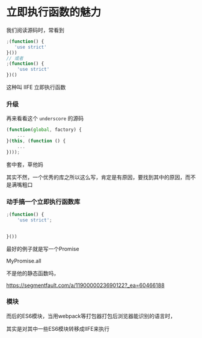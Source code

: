 # 立即执行函数的魅力



我们阅读源码时，常看到

```javascript
;(function() {
   'use strict' 
}())
// 或者
;(function() {
    'use strict'
})()
```



这种叫 IIFE 立即执行函数







### 升级

再来看看这个 `underscore` 的源码

```javascript
(function(global, factory) {
    ...
}(this, (function () {
    ...
})));
```

套中套，草他妈

其实不然，一个优秀的库之所以这么写，肯定是有原因，要找到其中的原因，而不是满嘴粗口





















### 动手搞一个立即执行函数库

```javascript
;(function() {
  	'use strict';

    
}())
```

最好的例子就是写一个Promise

MyPromise.all 

不是他的静态函数吗，

https://segmentfault.com/a/1190000023690122?_ea=60466188













### 模块

而后的ES6模块，当用webpack等打包器打包后浏览器能识别的语言时，

其实是对其中一些ES6模块转移成IIFE来执行



